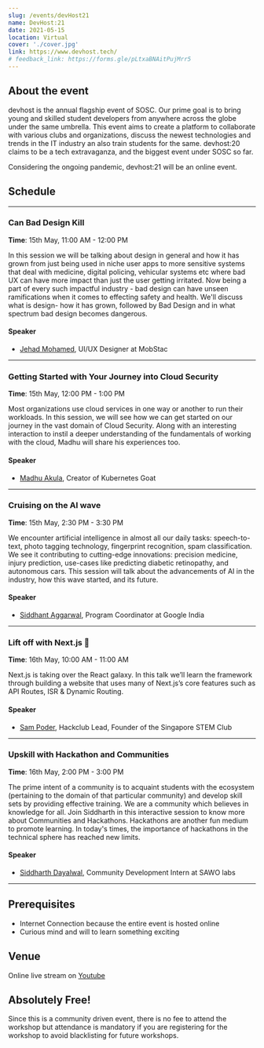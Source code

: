 ```yaml
---
slug: /events/devHost21
name: DevHost:21
date: 2021-05-15
location: Virtual
cover: './cover.jpg'
link: https://www.devhost.tech/
# feedback_link: https://forms.gle/pLtxaBNAitPujMrr5
---
```


## About the event
devhost is the annual flagship event of SOSC. Our prime goal is to bring young and skilled student developers from anywhere across the globe under the same umbrella. This event aims to create a platform to collaborate with various clubs and organizations, discuss the newest technologies and trends in the IT industry an also train students for the same. devhost:20 claims to be a tech extravaganza, and the biggest event under SOSC so far.

Considering the ongoing pandemic, devhost:21 will be an online event.

## Schedule

---
### Can Bad Design Kill
**Time**: 15th May, 11:00 AM - 12:00 PM

In this session we will be talking about design in general and how it has grown from just being used in niche user apps to more sensitive systems that deal with medicine, digital policing, vehicular systems etc where bad UX can have more impact than just the user getting irritated. Now being a part of every such impactful industry - bad design can have unseen ramifications when it comes to effecting safety and health. We'll discuss what is design- how it has grown, followed by Bad Design and in what spectrum bad design becomes dangerous.
#### Speaker
- [Jehad Mohamed](https://jehadmohamedz.wixsite.com/meep/), UI/UX Designer at MobStac

---
### Getting Started with Your Journey into Cloud Security
**Time**: 15th May, 12:00 PM - 1:00 PM

Most organizations use cloud services in one way or another to run their workloads. In this session, we will see how we can get started on our journey in the vast domain of Cloud Security. Along with an interesting interaction to instil a deeper understanding of the fundamentals of working with the cloud, Madhu will share his experiences too.
#### Speaker
- [Madhu Akula](https://madhuakula.com/), Creator of Kubernetes Goat

---
### Cruising on the AI wave
**Time**: 15th May, 2:30 PM - 3:30 PM

We encounter artificial intelligence in almost all our daily tasks: speech-to-text, photo tagging technology, fingerprint recognition, spam classification. We see it contributing to cutting-edge innovations: precision medicine, injury prediction, use-cases like predicting diabetic retinopathy, and autonomous cars. This session will talk about the advancements of AI in the industry, how this wave started, and its future.
#### Speaker
- [Siddhant Aggarwal](https://about.me/siddhantagarwal/), Program Coordinator at Google India
  
---
### Lift off with Next.js 🚀
**Time**: 16th May, 10:00 AM - 11:00 AM

Next.js is taking over the React galaxy. In this talk we’ll learn the framework through building a website that uses many of Next.js’s core features such as API Routes, ISR & Dynamic Routing.

#### Speaker
- [Sam Poder](https://sampoder.com/), Hackclub Lead, Founder of the Singapore STEM Club
  
---
### Upskill with Hackathon and Communities
**Time**: 16th May, 2:00 PM - 3:00 PM

The prime intent of a community is to acquaint students with the ecosystem (pertaining to the domain of that particular community) and develop skill sets by providing effective training. We are a community which believes in knowledge for all. Join Siddharth in this interactive session to know more about Communities and Hackathons. Hackathons are another fun medium to promote learning. In today's times, the importance of hackathons in the technical sphere has reached new limits.

#### Speaker
- [Siddharth Dayalwal](https://www.instagram.com/siddharth_hacks/), Community Development Intern at SAWO labs

---
## Prerequisites
- Internet Connection because the entire event is hosted online
- Curious mind and will to learn something exciting

## Venue
Online live stream on [Youtube](https://www.youtube.com/channel/UCk8nlSMwUT-jhEtamMF-V-w)

## Absolutely Free!
Since this is a community driven event, there is no fee to attend the workshop but attendance is mandatory if you are registering for the workshop to avoid blacklisting for future workshops.
